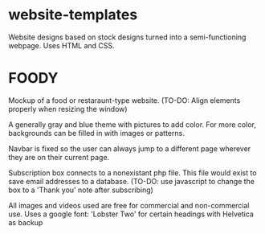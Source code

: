 # website-templates
Website designs based on stock designs turned into a semi-functioning webpage. Uses HTML and CSS.

# FOODY

Mockup of a food or restaraunt-type website. (TO-DO: Align elements properly when resizing the window)

A generally gray and blue theme with pictures to add color. For more color, backgrounds can be filled in with images or patterns.

Navbar is fixed so the user can always jump to a different page wherever they are on their current page.

Subscription box connects to a nonexistant php file. This file would exist to save email addresses to a database. (TO-DO: use javascript to change the box to a 'Thank you' note after subscribing)

All images and videos used are free for commercial and non-commercial use.
Uses a google font: 'Lobster Two' for certain headings with Helvetica as backup
